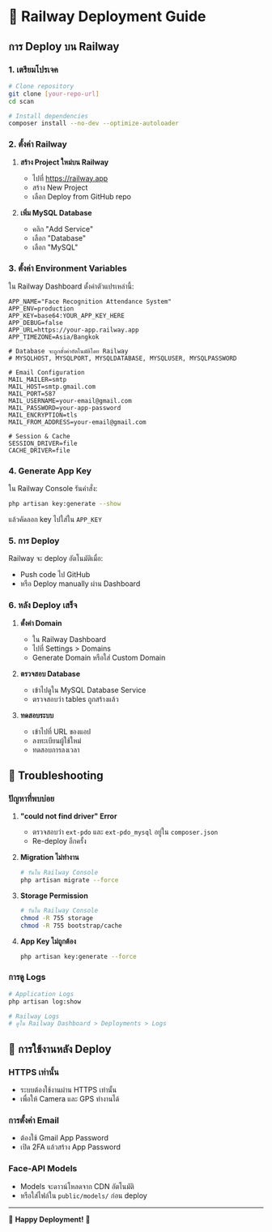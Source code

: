 # 🚂 Railway Deployment Guide

## การ Deploy บน Railway

### 1. เตรียมโปรเจค
```bash
# Clone repository
git clone [your-repo-url]
cd scan

# Install dependencies
composer install --no-dev --optimize-autoloader
```

### 2. ตั้งค่า Railway

1. **สร้าง Project ใหม่บน Railway**
   - ไปที่ https://railway.app
   - สร้าง New Project
   - เลือก Deploy from GitHub repo

2. **เพิ่ม MySQL Database**
   - คลิก "Add Service"
   - เลือก "Database"
   - เลือก "MySQL"

### 3. ตั้งค่า Environment Variables

ใน Railway Dashboard ตั้งค่าตัวแปรเหล่านี้:

```env
APP_NAME="Face Recognition Attendance System"
APP_ENV=production
APP_KEY=base64:YOUR_APP_KEY_HERE
APP_DEBUG=false
APP_URL=https://your-app.railway.app
APP_TIMEZONE=Asia/Bangkok

# Database จะถูกตั้งค่าอัตโนมัติโดย Railway
# MYSQLHOST, MYSQLPORT, MYSQLDATABASE, MYSQLUSER, MYSQLPASSWORD

# Email Configuration
MAIL_MAILER=smtp
MAIL_HOST=smtp.gmail.com
MAIL_PORT=587
MAIL_USERNAME=your-email@gmail.com
MAIL_PASSWORD=your-app-password
MAIL_ENCRYPTION=tls
MAIL_FROM_ADDRESS=your-email@gmail.com

# Session & Cache
SESSION_DRIVER=file
CACHE_DRIVER=file
```

### 4. Generate App Key

ใน Railway Console รันคำสั่ง:
```bash
php artisan key:generate --show
```
แล้วคัดลอก key ไปใส่ใน `APP_KEY`

### 5. การ Deploy

Railway จะ deploy อัตโนมัติเมื่อ:
- Push code ไป GitHub
- หรือ Deploy manually ผ่าน Dashboard

### 6. หลัง Deploy เสร็จ

1. **ตั้งค่า Domain**
   - ใน Railway Dashboard
   - ไปที่ Settings > Domains
   - Generate Domain หรือใส่ Custom Domain

2. **ตรวจสอบ Database**
   - เข้าไปดูใน MySQL Database Service
   - ตรวจสอบว่า tables ถูกสร้างแล้ว

3. **ทดสอบระบบ**
   - เข้าไปที่ URL ของแอป
   - ลงทะเบียนผู้ใช้ใหม่
   - ทดสอบการลงเวลา

## 🔧 Troubleshooting

### ปัญหาที่พบบ่อย

1. **"could not find driver" Error**
   - ตรวจสอบว่า `ext-pdo` และ `ext-pdo_mysql` อยู่ใน `composer.json`
   - Re-deploy อีกครั้ง

2. **Migration ไม่ทำงาน**
   ```bash
   # รันใน Railway Console
   php artisan migrate --force
   ```

3. **Storage Permission**
   ```bash
   # รันใน Railway Console
   chmod -R 755 storage
   chmod -R 755 bootstrap/cache
   ```

4. **App Key ไม่ถูกต้อง**
   ```bash
   php artisan key:generate --force
   ```

### การดู Logs

```bash
# Application Logs
php artisan log:show

# Railway Logs
# ดูใน Railway Dashboard > Deployments > Logs
```

## 📱 การใช้งานหลัง Deploy

### HTTPS เท่านั้น
- ระบบต้องใช้งานผ่าน HTTPS เท่านั้น
- เพื่อให้ Camera และ GPS ทำงานได้

### การตั้งค่า Email
- ต้องใช้ Gmail App Password
- เปิด 2FA แล้วสร้าง App Password

### Face-API Models
- Models จะดาวน์โหลดจาก CDN อัตโนมัติ
- หรือใส่ไฟล์ใน `public/models/` ก่อน deploy

---

🎉 **Happy Deployment!** 🎉
